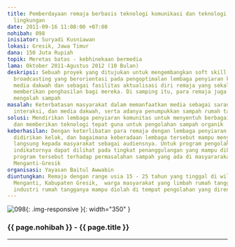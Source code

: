 ```yaml
---
title: Pemberdayaan remaja berbasis teknologi komunikasi dan teknologi pengolahan
  lingkungan
date: 2011-09-16 11:08:00 +07:00
nohibah: 098
inisiator: Suryadi Kusniawan
lokasi: Gresik, Jawa Timur
dana: 150 Juta Rupiah
topik: Meretas batas - kebhinekaan bermedia
lama: Oktober 2011-Agustus 2012 (10 Bulan)
deskripsi: Sebuah proyek yang ditujukan untuk mengembangkan soft skill remaja di bidang
  broadcasting yang berorientasi pada pengoptimalan lembaga penyiaran komunitas sebagai
  media dakwah dan sebagai fasilitas aktualisasi diri remaja yang sekaligus mampu
  memberikan penghasilan bagi mereka. Di samping itu, para remaja juga diajarkan untuk
  mengolah sampah
masalah: Keterbatasan masyarakat dalam memanfaatkan media sebagai sarana komunikasi,
  interaksi, dan media dakwah, serta adanya penumpukkan sampah rumah tangga
solusi: Mendirikan lembaga penyiaran komunitas untuk menyentuh berbagai lapisan masyarakat
  dan memberikan teknologi tepat guna untuk pengolahan sampah organik
keberhasilan: Dengan keterlibatan para remaja dengan lembaga penyiaran komunitas yang
  didirikan kelak, dan bagaimana keberadaan lembaga tersebut mampu menyentuh secara
  langsung kepada masyarakat sebagai audiensnya. Untuk program pengolahan sampah,
  indikatornya dapat dilihat pada tingkat penanggulangan yang mampu dikoogtasi oleh
  program tersebut terhadap permasalahan sampah yang ada di masyararakat di wilayah
  Menganti-Gresik
organisasi: Yayasan Baitul Awwabin
diuntungkan: Remaja dengan range usia 15 - 25 tahun yang tinggal di wilayah Kecamatan
  Menganti, Kabupaten Gresik,  warga masyarakat yang limbah rumah tangga dan limbah
  industri rumah tangganya mampu diolah di tempat pengolahan yang direncanakan
---
```


![098](/static/img/hibahcmb/098.png){: .img-responsive }{: width="350" }

### {{ page.nohibah }} - {{ page.title }}

---
